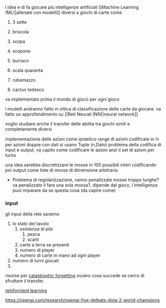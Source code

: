 l idea e di fa giocare più intelligenze artificiali [[Machine Learning (ML)|allenate con modelli]] diversi a giochi di carte come 
1. 3 sette
2. briscola 
3. scopa
4. scopone
5. burraco
6. scala quaranta
7. rubamazzo

1. cactus tedesco

va implementato prima il mondo di gioco per ogni gioco

i modelli andranno fatto in ottica di classificazione delle carte da giocare. 
va fatto un approfondimento su [[Reti Neurali (NN)|neural network]]


voglio studiare anche il transfer delle abilita tra giochi simili e completamente diversi 

implementazione delle azioni come ipotetico range di azioni codificate in $\mathbb{N}$ 
per azioni doppie con dati si usano Tuple (n,Dato)
problema della codifica di input e output, va capito come codificare le azioni anzi il set di azioni per turno

una idea sarebbe discretizzare le mosse in 100 possibili interi codificando poi output come liste di mosse di dimensione arbitraria.
- Problema di regolarizzazione, vanno penalizzate mosse troppo lunghe? va penalizzato il fare una sola mossa?, dipende dal gioco, l intelligenza puoi imparare da se questa cosa (da capire come)


### input
gli input della rete saranno
1. lo stato del tavolo
	1. esistenza di pile
		1. pesca
		2. scarti
	2. carte a terra se presenti
	3. numero di player
	4. numero di carte in mano ad ogni player
2. numero di turni giocati
3. 


risorse per [catastrophic forgetting](https://ai.stackexchange.com/questions/14117/how-is-transfer-learning-used-to-mitigate-catastrophic-forgetting-in-neural-netw) ovvero cosa succede se cerco di sfruttare il transfer.


[reinforment learning](https://www.youtube.com/watch?v=NFo9v_yKQXA&list=PLzvYlJMoZ02Dxtwe-MmH4nOB5jYlMGBjr)




https://openai.com/research/openai-five-defeats-dota-2-world-champions